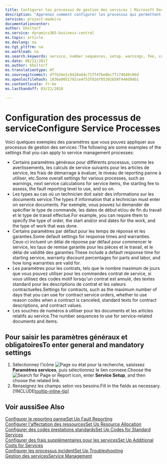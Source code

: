 ```yaml
---
title: Configurer les processus de gestion des services | Microsoft Docs
description: "Apprenez comment configurer les processus qui permettent de vérifier que les clients sont satisfaits de votre service client."
services: project-madeira
documentationcenter: 
author: bholtorf
ms.service: dynamics365-business-central
ms.topic: article
ms.devlang: na
ms.tgt_pltfrm: na
ms.workload: na
ms.search.keywords: service, number sequences, setup, warnings, fee, contracts, warranties
ms.date: 08/22/2017
ms.author: bholtorf
ms.translationtype: HT
ms.sourcegitcommit: d7fb34e1c9428a64c71ff47be8bcff174649c00d
ms.openlocfilehash: 1836a0051792ce4f53f816f05392b58f440d9db1
ms.contentlocale: fr-be
ms.lasthandoff: 03/22/2018

---
```

# <a name="configure-service-processes"></a><span data-ttu-id="6cb10-103">Configuration des processus de service</span><span class="sxs-lookup"><span data-stu-id="6cb10-103">Configure Service Processes</span></span>
<span data-ttu-id="6cb10-104">Voici quelques exemples des paramètres que vous pouvez appliquer aux processus de gestion des services :</span><span class="sxs-lookup"><span data-stu-id="6cb10-104">The following are some examples of the settings that you can apply to service management processes:</span></span>  
  
* <span data-ttu-id="6cb10-105">Certains paramètres généraux pour différents processus, comme les avertissements, les calculs de service suivants pour les articles de service, les frais de démarrage à évaluer, le niveau de reporting panne à utiliser, etc.</span><span class="sxs-lookup"><span data-stu-id="6cb10-105">Some overall settings for various processes, such as warnings, next service calculations for service items, the starting fee to assess, the fault reporting level to use, and so on.</span></span>  
* <span data-ttu-id="6cb10-106">Les types au cas où un technicien doit saisir des informations sur les documents service.</span><span class="sxs-lookup"><span data-stu-id="6cb10-106">The types if information that a technician must enter on service documents.</span></span> <span data-ttu-id="6cb10-107">Par exemple, vous pouvez lui demander de spécifier le type de commande, les dates de début et/ou de fin du travail et le type de travail effectué.</span><span class="sxs-lookup"><span data-stu-id="6cb10-107">For example, you can require them to specify the type of order, the start and/or end dates for the work, and the type of work that was done.</span></span>  
* <span data-ttu-id="6cb10-108">Certains paramètres par défaut pour les temps de réponse et les garanties.</span><span class="sxs-lookup"><span data-stu-id="6cb10-108">Some default settings for response times and warranties.</span></span> <span data-ttu-id="6cb10-109">Ceux-ci incluent un délai de réponse par défaut pour commencer le service, les taux de remise garantie pour les pièces et le travail, et le délai de validité des garanties.</span><span class="sxs-lookup"><span data-stu-id="6cb10-109">These include a default response time for starting service, warranty discount percentages for parts and labor, and how long warranties are valid for.</span></span>  
* <span data-ttu-id="6cb10-110">Les paramètres pour les contrats, tels que le nombre maximum de jours que vous pouvez utiliser pour les commandes contrat de service, si vous utilisez des codes motif lorsqu'un contrat est annulé, des textes standard pour les descriptions de contrat et les valeurs contractuelles.</span><span class="sxs-lookup"><span data-stu-id="6cb10-110">Settings for contracts, such as the maximum number of days that you can use for contract service orders, whether to use reason codes when a contract is canceled, standard texts for contract descriptions, and contract values.</span></span>  
* <span data-ttu-id="6cb10-111">Les souches de numéros à utiliser pour les documents et les articles relatifs au service.</span><span class="sxs-lookup"><span data-stu-id="6cb10-111">The number sequences to use for service-related documents and items.</span></span>  

## <a name="to-enter-general-and-mandatory-settings"></a><span data-ttu-id="6cb10-112">Pour saisir les paramètres généraux et obligatoires</span><span class="sxs-lookup"><span data-stu-id="6cb10-112">To enter general and mandatory settings</span></span>
1. <span data-ttu-id="6cb10-113">Sélectionnez l'icône ![Page ou état pour la recherche](media/ui-search/search_small.png "Page ou état pour la recherche"), saisissez **Paramètres services**, puis sélectionnez le lien connexe.</span><span class="sxs-lookup"><span data-stu-id="6cb10-113">Choose the ![Search for Page or Report](media/ui-search/search_small.png "Search for Page or Report icon") icon, enter **Service Setup**, and then choose the related link.</span></span>
2. <span data-ttu-id="6cb10-114">Renseignez les champs selon vos besoins.</span><span class="sxs-lookup"><span data-stu-id="6cb10-114">Fill in the fields as necessary.</span></span> [!INCLUDE[tooltip-inline-tip](includes/tooltip-inline-tip_md.md)]  

## <a name="see-also"></a><span data-ttu-id="6cb10-115">Voir aussi</span><span class="sxs-lookup"><span data-stu-id="6cb10-115">See Also</span></span>  
[<span data-ttu-id="6cb10-116">Configurer le reporting panne</span><span class="sxs-lookup"><span data-stu-id="6cb10-116">Set Up Fault Reporting</span></span>](service-how-setup-fault-reporting.md)  
[<span data-ttu-id="6cb10-117">Configurer l'affectation des ressources</span><span class="sxs-lookup"><span data-stu-id="6cb10-117">Set Up Resource Allocation</span></span>](service-how-setup-resource-allocation.md)  
[<span data-ttu-id="6cb10-118">Configurer des codes prestations standards</span><span class="sxs-lookup"><span data-stu-id="6cb10-118">Set Up Codes for Standard Services</span></span>](service-how-setup-service-coding.md)  
[<span data-ttu-id="6cb10-119">Configurer des frais supplémentaires pour les services</span><span class="sxs-lookup"><span data-stu-id="6cb10-119">Set Up Additional Costs for Services</span></span>](service-how-setup-service-costs-pricing.md)  
[<span data-ttu-id="6cb10-120">Configurer les processus incident</span><span class="sxs-lookup"><span data-stu-id="6cb10-120">Set Up Troubleshooting</span></span>](service-how-setup-troubleshooting.md)  
[<span data-ttu-id="6cb10-121">Gestion des services</span><span class="sxs-lookup"><span data-stu-id="6cb10-121">Service Management</span></span>](service-service.md)  

